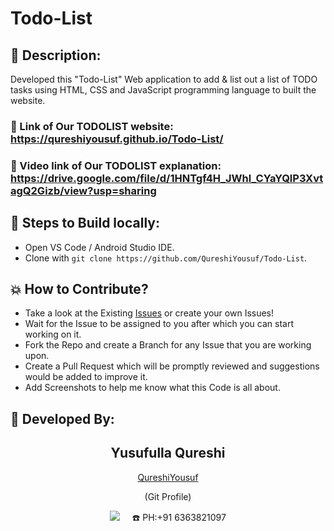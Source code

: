 # Todo-List

## 📜 Description:
Developed this "Todo-List" Web application to add & list out a list of TODO tasks using HTML, CSS and JavaScript programming language to built the website.

### 🔗 Link of Our TODOLIST website:  https://qureshiyousuf.github.io/Todo-List/

### 🔗 Video link of Our TODOLIST explanation: https://drive.google.com/file/d/1HNTgf4H_JWhl_CYaYQlP3XvtagQ2Gizb/view?usp=sharing
  
## 🧪 Steps to Build locally:
- Open VS Code / Android Studio IDE.
- Clone with `git clone https://github.com/QureshiYousuf/Todo-List`.
  
## 💥 How to Contribute?

- Take a look at the Existing [Issues](https://github.com/QureshiYousuf/Todo-List/issues) or create your own Issues!
- Wait for the Issue to be assigned to you after which you can start working on it.
- Fork the Repo and create a Branch for any Issue that you are working upon.
- Create a Pull Request which will be promptly reviewed and suggestions would be added to improve it.
- Add Screenshots to help me know what this Code is all about.

## 👦 Developed By:
<h2 align="center">Yusufulla Qureshi</h2>
<p align="center">
<a href="https://github.com/QureshiYousuf">QureshiYousuf</a> 
<p align="center">(Git Profile)</p>
<p align="center">
  <a href="mailto:yousuf337692qureshi@gmail.com?subject=Hello%20Qureshi,%20From%20Github"><img src="https://img.shields.io/badge/gmail-%23D14836.svg?&style=for-the-badge&logo=gmail&logoColor=white" /></a>&nbsp;&nbsp;&nbsp;&nbsp;
  ☎️ PH:+91 6363821097
</p>
